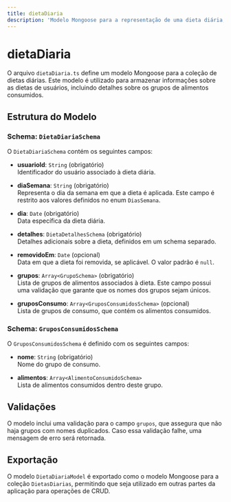 ```yaml
---
title: dietaDiaria
description: 'Modelo Mongoose para a representação de uma dieta diária, incluindo grupos de consumo e validações.'
---
```


# dietaDiaria

O arquivo `dietaDiaria.ts` define um modelo Mongoose para a coleção de dietas diárias. Este modelo é utilizado para armazenar informações sobre as dietas de usuários, incluindo detalhes sobre os grupos de alimentos consumidos.

## Estrutura do Modelo

### Schema: `DietaDiariaSchema`

O `DietaDiariaSchema` contém os seguintes campos:

- **usuarioId**: `String` (obrigatório)  
  Identificador do usuário associado à dieta diária.

- **diaSemana**: `String` (obrigatório)  
  Representa o dia da semana em que a dieta é aplicada. Este campo é restrito aos valores definidos no enum `DiasSemana`.

- **dia**: `Date` (obrigatório)  
  Data específica da dieta diária.

- **detalhes**: `DietaDetalhesSchema` (obrigatório)  
  Detalhes adicionais sobre a dieta, definidos em um schema separado.

- **removidoEm**: `Date` (opcional)  
  Data em que a dieta foi removida, se aplicável. O valor padrão é `null`.

- **grupos**: `Array<GrupoSchema>` (obrigatório)  
  Lista de grupos de alimentos associados à dieta. Este campo possui uma validação que garante que os nomes dos grupos sejam únicos.

- **gruposConsumo**: `Array<GruposConsumidosSchema>` (opcional)  
  Lista de grupos de consumo, que contém os alimentos consumidos.

### Schema: `GruposConsumidosSchema`

O `GruposConsumidosSchema` é definido com os seguintes campos:

- **nome**: `String` (obrigatório)  
  Nome do grupo de consumo.

- **alimentos**: `Array<AlimentoConsumidoSchema>`  
  Lista de alimentos consumidos dentro deste grupo.

## Validações

O modelo inclui uma validação para o campo `grupos`, que assegura que não haja grupos com nomes duplicados. Caso essa validação falhe, uma mensagem de erro será retornada.

## Exportação

O modelo `DietaDiariaModel` é exportado como o modelo Mongoose para a coleção `DietasDiarias`, permitindo que seja utilizado em outras partes da aplicação para operações de CRUD.